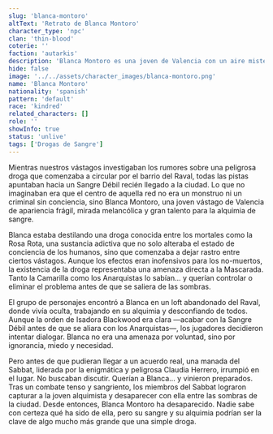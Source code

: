 ```yaml
---
slug: 'blanca-montoro'
altText: 'Retrato de Blanca Montoro'
character_type: 'npc'
clan: 'thin-blood'
coterie: ''
faction: 'autarkis'
description: 'Blanca Montoro es una joven de Valencia con un aire misterioso y frágil tiene una piel pálida casi translúcida que refleja su estado vampírico ojos grandes y oscuros con un brillo melancólico como si escondieran una vida perdida lleva el cabello negro azabache liso hasta los hombros con mechones que enmarcan su rostro su figura es delgada casi etérea y su postura es ligeramente encorvada como si tratara de pasar desapercibida viste un sencillo vestido negro combinado con botas de cuero gastadas y lleva un choker plateado junto con un anillo en forma de luna creciente su maquillaje es sutil pero siempre con un delineado oscuro en los ojos y labios de un rojo apagado.'
hide: false
image: '../../assets/character_images/blanca-montoro.png'
name: 'Blanca Montoro'
nationality: 'spanish'
pattern: 'default'
race: 'kindred'
related_characters: []
role: ''
showInfo: true
status: 'unlive'
tags: ['Drogas de Sangre']
---
```


Mientras nuestros vástagos investigaban los rumores sobre una peligrosa droga que comenzaba a circular por el barrio del Raval, todas las pistas apuntaban hacia un Sangre Débil recién llegado a la ciudad. Lo que no imaginaban era que el centro de aquella red no era un monstruo ni un criminal sin conciencia, sino Blanca Montoro, una joven vástago de Valencia de apariencia frágil, mirada melancólica y gran talento para la alquimia de sangre.

Blanca estaba destilando una droga conocida entre los mortales como la Rosa Rota, una sustancia adictiva que no solo alteraba el estado de conciencia de los humanos, sino que comenzaba a dejar rastro entre ciertos vástagos. Aunque los efectos eran inofensivos para los no-muertos, la existencia de la droga representaba una amenaza directa a la Mascarada. Tanto la Camarilla como los Anarquistas lo sabían… y querían controlar o eliminar el problema antes de que se saliera de las sombras.

El grupo de personajes encontró a Blanca en un loft abandonado del Raval, donde vivía oculta, trabajando en su alquimia y desconfiando de todos. Aunque la orden de Isadora Blackwood era clara —acabar con la Sangre Débil antes de que se aliara con los Anarquistas—, los jugadores decidieron intentar dialogar. Blanca no era una amenaza por voluntad, sino por ignorancia, miedo y necesidad.

Pero antes de que pudieran llegar a un acuerdo real, una manada del Sabbat, liderada por la enigmática y peligrosa Claudia Herrero, irrumpió en el lugar. No buscaban discutir. Querían a Blanca… y vinieron preparados. Tras un combate tenso y sangriento, los miembros del Sabbat lograron capturar a la joven alquimista y desaparecer con ella entre las sombras de la ciudad.
Desde entonces, Blanca Montoro ha desaparecido. Nadie sabe con certeza qué ha sido de ella, pero su sangre y su alquimia podrían ser la clave de algo mucho más grande que una simple droga.
